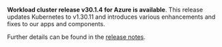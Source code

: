 **Workload cluster release v30.1.4 for Azure is available**. This release updates Kubernetes to v1.30.11 and introduces various enhancements and fixes to our apps and components.

Further details can be found in the [release notes](https://docs.giantswarm.io/changes/workload-cluster-releases-azure/releases/azure-30.1.4).
